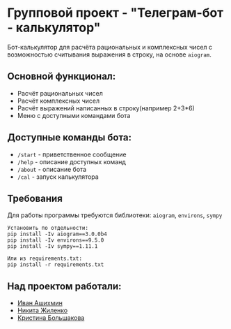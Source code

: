 # Групповой проект - "Телеграм-бот - калькулятор"

Бот-калькулятор для расчёта рациональных и комплексных чисел с возможностью считывания выражения в строку, на
основе `aiogram`.

## Основной функционал:

- Расчёт рациональных чисел
- Расчёт комплексных чисел
- Расчёт выражений написанных в строку(например 2+3*6)
- Меню с доступными командами бота

## Доступные команды бота:

- `/start` - приветственное сообщение
- `/help` - описание доступных команд
- `/about` - описание бота
- `/cal` - запуск калькулятора

## Требования

Для работы программы требуются библиотеки: `aiogram`, `environs`, `sympy`

```commandline
Установить по отдельности:
pip install -Iv aiogram==3.0.0b4
pip install -Iv environs==9.5.0
pip install -Iv sympy==1.11.1

Или из requirements.txt:
pip install -r requirements.txt
```

## Над проектом работали:
- [Иван Ашихмин](https://github.com/proDreams)
- [Никита Жиленко](https://github.com/NikitaStelent)
- [Кристина Большакова](https://github.com/KristinaBolshakova)